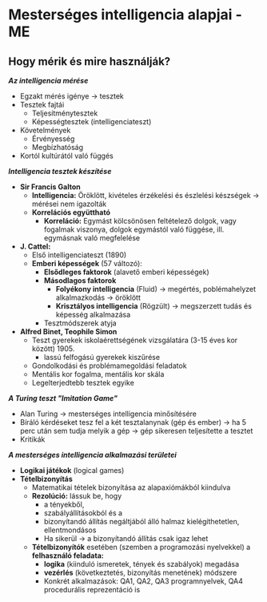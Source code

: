 # Mesterséges intelligencia alapjai - ME

## Hogy mérik és mire használják?

***Az intelligencia mérése***
* Egzakt mérés igénye -> tesztek
* Tesztek fajtái
  * Teljesítménytesztek
  * Képességtesztek (intelligenciateszt)
* Követelmények
  * Érvényesség
  * Megbízhatóság
* Kortól kultúrától való függés

***Intelligencia tesztek készítése***
* **Sir Francis Galton**
  * **Intelligencia:** Öröklött, kivételes érzékelési és észlelési készségek -> mérései nem igazolták
  * **Korrelációs együttható**
    * **Korreláció:** Egymást kölcsönösen feltételező dolgok, vagy fogalmak viszonya, dolgok egymástól való függése, ill. egymásnak való megfelelése
* **J. Cattel:**
  * Első intelligenciateszt (1890)
  * **Emberi képességek** (57 változó):
    * **Elsődleges faktorok** (alavető emberi képességek)
    * **Másodlagos faktorok**
      * **Folyékony intelligencia** (Fluid) -> megértés, poblémahelyzet alkalmazkodás -> öröklött
      * **Krisztályos intelligencia** (Rögzült) -> megszerzett tudás és képesség alkalmazása
    * Tesztmódszerek atyja
* **Alfred Binet, Teophile Simon**
  * Teszt gyerekek iskolaérettségének vizsgálatára (3-15 éves kor között) 1905.
    * lassú felfogású gyerekek kiszűrése
  * Gondolkodási és problémamegoldási feladatok
  * Mentális kor fogalma, mentális kor skála
  * Legelterjedtebb tesztek egyike

***A Turing teszt "Imitation Game"***
* Alan Turing -> mesterséges intelligencia minősítésére
* Bíráló kérdéseket tesz fel a két tesztalanynak (gép és ember) -> ha 5 perc után sem tudja melyik a gép -> gép sikeresen teljesítette a tesztet
* Kritikák

***A mesterséges intelligencia alkalmazási területei***
* **Logikai játékok** (logical games)
* **Tételbizonyítás**
  * Matematikai tételek bizonyítása az alapaxiómákból kiindulva
  * **Rezolúció:** lássuk be, hogy
    * a tényekből, 
    * szabályállításokból és a 
    * bizonyítandó állítás negáltjából álló halmaz kielégíthetetlen, ellentmondásos
    * Ha sikerül -> a bizonyítandó állítás csak igaz lehet
  * **Tételbizonyítók** esetében (szemben a programozási nyelvekkel) a **felhasználó feladata:**
    * **logika** (kiinduló ismeretek, tények és szabályok) megadása
    * **vezérlés** (következtetés, bizonyítás menetének) módszere
    * Konkrét alkalmazások: QA1, QA2, QA3 programnyelvek, QA4 procedurális reprezentáció is